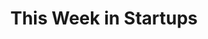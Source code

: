 ---
title:         "This Week in Startups"
description:   "Supporting entrepreneurs & inspiring innovation."
url-thumbnail: "http://www.thisweekin.com/featured/FeatureBox_Startups.jpg"
url-rss:       "http://feeds.feedburner.com/twist-audio"
url-web:       "http://thisweekinstartups.com/"
url-itunes:    "https://itunes.apple.com/us/podcast/this-week-in-startups-audio/id315114957?mt=2&uo=4"
tags:          [interview,news,tech]
---